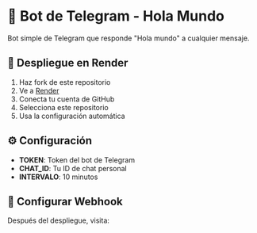 # 🤖 Bot de Telegram - Hola Mundo

Bot simple de Telegram que responde "Hola mundo" a cualquier mensaje.

## 🚀 Despliegue en Render

1. Haz fork de este repositorio
2. Ve a [Render](https://dashboard.render.com/)
3. Conecta tu cuenta de GitHub
4. Selecciona este repositorio
5. Usa la configuración automática

## ⚙️ Configuración

- **TOKEN**: Token del bot de Telegram
- **CHAT_ID**: Tu ID de chat personal
- **INTERVALO**: 10 minutos

## 🔧 Configurar Webhook

Después del despliegue, visita:
